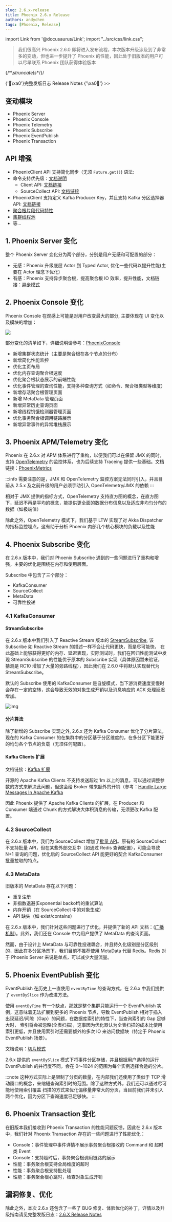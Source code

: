 ```yaml
---
slug: 2.6.x-release
title: Phoenix 2.6.x Release
authors: andychen
tags: [Phoenix, Release]
---
```


import Link from '@docusaurus/Link';
import "..\/src\/css\/link.css";

> 我们很高兴 Phoenix 2.6.0 即将进入发布流程，本次版本升级涉及到了非常多的变动，但也进一步提升了 Phoenix 的性能，因此处于旧版本的用户可以尽早联系 Phoenix 团队获得体验版本

\{\/\*\s*truncate\s*\*\/\}/

<Link to="/docs/phoenix/upgrade/2-6-x" class="link">
{'🎉\xa0'}完整发版日志 Release Notes {'\xa0🥳'}  >> 
</Link>


## 变动模块

- Phoenix Server
- Phoenix Console
- Phoenix Telemetry
- Phoenix Subscribe
- Phoenix EventPublish
- Phoenix Transaction

## API 增强

- PhoenixClient API 支持简化同步（无须 `Future.get()`) 语法: 
- 命令支持优先级：[文档说明](/docs/phoenix-core/phoenix-core-entity-aggregate#处理优先级)
  - Client API: [文档链接](/docs/phoenix-core/phoenix-core-client#自定义消息优先级)
  - SourceCollect API: [文档链接](/docs/phoenix-core/phoenix-subscribe-pub#为消息附加元数据)
- PhoenixClient 支持定义 Kafka Producer Key，并且支持 Kafka 分区选择器 API: [文档链接](/docs/phoenix-core/phoenix-core-client#自定义-kafka-record-key)
- [聚合根片段代码特性](/docs/phoenix-advanced/aggregate-segment)
- [集群线程池](/docs/phoenix-advanced/cluster-pool)
- 等...

## 1. Phoenix Server 变化

整个 Phoenix Server 变化分为两个部分，分别是用户无感和可配置的部分：

- 无感：Phoenix 升级底层 Actor 到 Typed Actor, 优化一些代码以提升性能(主要在 Actor 理念下优化)
- 有感：Phoenix 支持异步聚合根，提高聚合根 IO 效率，提升性能，文档链接：[异步模式](/docs/phoenix-core/phoenix-core-entity-aggregate#运行模式)

## 2. Phoenix Console 变化

Phoenix Console 在观感上可能是对用户改变最大的部分, 主要体现在 UI 变化以及模块的增加：

![](./images/2.6.x/console.png)

部分变化的清单如下，详细说明请参考：[PhoenixConsole](/docs/phoenix-console/phoenix-console-service-management)

- 新增集群状态统计（主要是聚合根在各个节点的分布）
- 新增简化性能监控
- 优化主页布局
- 优化内存查询聚合根速度
- 优化聚合根状态展示的前端性能
- 优化事件管理的查询性能，支持多种查询方式（如命令、聚合根类型等维度）
- 新增存活聚合根管理页面
- 新增 MetaData 管理页面
- 新增异常历史查询页面
- 新增线程饥饿检测器管理页面
- 优化事务聚合根调用链路展示
- 新增异常事件的异常堆栈展示

## 3. Phoenix APM/Telemetry 变化

Phoenix 在  2.6.x 对 APM 体系进行了重构，以便我们可以在保留 JMX 的同时，支持 [OpenTelemetry](https://opentelemetry.io/) 的监控体系，也为后续支持 Traceing 提供一些基础。文档链接：[PhoenixMetrics](/docs/phoenix-console/phoenix-console-system-monitor)

:::info
需要注意的是，JMX 和 OpenTelemetry 监控方案无法同时引入，并且目前从 2.5.x 及之前升级的用户必须手动引入 OpenTelemetry/JMX 的依赖
:::

相对于 JMX 提供的指标方式，OpenTelemetry 支持直方图的概念，在直方图下，延迟不再是平均的概念，能提供更全面的数据分布信息以及适应非均匀分布的数据（如极端值）

除此之外，OpenTelemetry 模式下，我们基于 LTW 实现了对 Akka Dispatcher 的指标监控埋点，这有助于分析 Phoenix 内部几个核心模块的负载以及性能

## 4. Phoenix Subscribe 变化

在 2.6.x 版本中，我们对 Phoenix Subscribe 遇到的一些问题进行了重构和增强，主要的优化是围绕在内存和使用层面。

Subscribe 中包含了三个部分：

- KafkaConsumer
- SourceCollect
- MetaData
- 可靠性投递

### 4.1 KafkaConsumer

#### StreamSubscribe

在 2.6.x 版本中我们引入了 Reactive Stream 版本的 [StreamSubscribe](/docs/phoenix-core/phoenix-subscribe-pub#stream-sub), 该 Subscribe 如 Reactive Stream 的描述一样不会让代码更快，而是尽可能快，
在此基础上能够获得更好的内存、延迟表现，实际测试时，我们在回归性能测试中发现 StreamSubscribe 的性能优于原本的 Subscribe 实现（具体原因暂未验证，猜测是 RC10 增加了大量的旁路线程），因此我们在 2.6.0 中将默认实现替代为 StreamSubscribe。

默认的 Subscribe 使用的 KafkaConsumer 是自旋模式，当下游消费速度变慢时会存在一定的空转，这会导致无效的对象生成开销以及消息响应的 ACK 处理延迟增加。

![img](./images/2.6.x/stream-subscribe.png)

#### 分片算法

除了新增的 Subscribe 实现之外, 2.6.x 还为 Kafka Consumer 优化了分片算法，现在的 Kafka Consumer 的在集群中的分区基于分区维度的，在多分区下能更好的均匀各个节点的负载（无须任何配置）。

#### Kafka Clients 扩展

文档链接：[Kafka 扩展](/docs/phoenix-advanced/phoenix-kafka-extend)

开源的 Apache Kafka Clients 不支持发送超过 1m 以上的消息，可以通过调整参数的方式来解决此问题，但这会给 Broker 带来额外的开销（参考：[Handle Large Messages In Apache Kafka](https://www.slideshare.net/JiangjieQin/handle-large-messages-in-apache-kafka-58692297)

因此 Phoenix 提供了 Apache Kafka Clients 的扩展，在 Producer 和 Consumer 端通过 Chunk 的方式解决大体积消息的传输，无须更改 Kafka 配置。

### 4.2 SourceCollect

在 2.6.x 版本中，我们为 SourceCollect 增加了[批量 API](/docs/phoenix-core/phoenix-subscribe-pub#批量处理)。原有的 SourceCollect 不支持批量 API，但在某些外部交互中（如通过 Redis 查询配置），可能会导致 N+1 查询的问题，优化后的 SourceCollect API 能更好的契合 KafkaConsumer
批量拉取的特点。

### 4.3 MetaData

旧版本的 MetaData 存在以下问题：

- 重复注册
- 非指数退避(Exponential backoff)的重试算法
- 内存开销（在 SourceCollect 中的对象生成）
- API 缺失（如 exist/contains）

在 2.6.x 版本中，我们针对这些问题进行了优化，并提供了新的 API 文档：([广播机制](/docs/phoenix-core/phoenix-subscribe-pub#广播))。此外，我们还在 Console 中为用户提供了 MetaData 的查询页面。

然而，由于设计上 MetaData 与可靠性投递耦合，并且持久化级别是分区级别的，因此在多分区场景下，我们目前不推荐使用 MetaData 代替 Redis。Redis 对于 Phoenix Server 来说是单点，可以减少大量流量。


## 5. Phoenix EventPublish 变化

EventPublish 在历史上一直使用 `eventByTime` 的查询方式，在 2.6.x 中我们提供了 `eventBySlice` 作为改进方法。

使用 `eventByTime` 有一个缺点，那就是整个集群只能运行一个 EventPublish 实例，这意味着无法扩展到更多的 Phoenix 节点，导致 EventPublish 相对于插入出现延迟/间隙（Gap）的问题，在数据库索引的特性下，当查询索引的 Gap 足够大时，
索引将会被忽略(全表扫描)，这事因为优化器认为全表扫描的成本比使用索引更低，并且使用索引时还需要额外的多次 IO 来访问数据块（特定于 Phoenix EventPublish 场景）。

文档说明：[切片模式](/docs/phoenix-core/phoenix-core-event-store#切片模式)

2.6.x 提供的 `eventBySlice` 模式下将事件分区存储，并且根据用户选择的运行 EventPublish 的并行度不同，会在 0～1024 的范围为每个实例选择合适的分片。


:::note 
这种方式实际上是限制了分页的数量，在内部我们还使用了类似于 TCP 滑动窗口的概念，来缩短查询索引时的范围。除了这种方式外，我们还可以通过尽可能地使用索引覆盖
扫描的方式来优化偏移量非常大的分页，当目前我们并未引入两个优化，因为分区下查询速度已足够快。
:::


## 6. Phoenix Transaction 变化

在旧版本我们接收到 Phoenix Transaction 的性能问题反馈，因此在 2.6.x 版本中，我们针对 Phoenix Transaction 存在的一些问题进行了性能优化：

- Console：事件管理中事件详情不展示事务聚合根接收的 Command 和 超时类 Event
- Console：支持超时后，事务聚合根调用链路的展示
- 性能：事务聚合根支持全局维度的超时
- 性能：事务聚合根支持批处理
- 性能：事务聚合根心跳时，检查对象生成开销

## 漏洞修复、优化

除此之外，本次 2.6.x 还包含了一些了 BUG 修复、体验优化的补丁，详情以及升级指南请见完整发版日志：[2.6.X Release Notes](/docs/phoenix/upgrade/2-6-x)